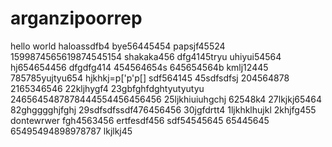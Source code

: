 # arganzipoorrep
hello world
haloassdfb4
bye56445454
papsjf45524
1599874565619874545154
shakaka456
dfg4145tryu
uhiyui54564
hj654654456
dfgdfg414
454564654s
645654564b
kmlj12445
785785yujtyu654
hjkhkj=p['p'p[]
sdf564145
45sdfsdfsj
204564878
2165346546
22kljhygf4
23gbfghfdghtyutyutyu
2465645487878444554456456456
25ljkhiuiuhgchj
62548k4
27lkjkj65464
82ghgggghjfghj
29sdfsdfssdf476456456
30jgfdrtt4
1ljkhklhujkl
2khjfg455
dontewrwer
fgh4563456
ertfesdf456
sdf54545645
65445645
65495494898978787
lkjlkj45
